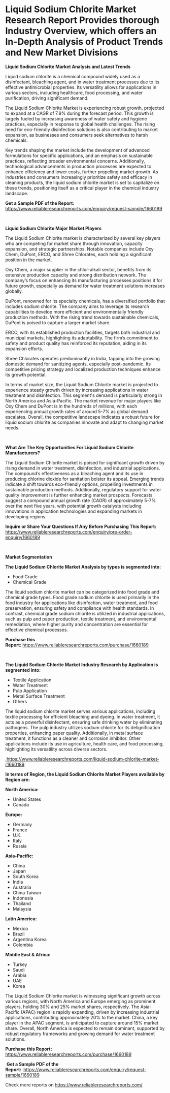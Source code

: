 <p><h1>Liquid Sodium Chlorite Market Research Report Provides thorough Industry Overview, which offers an In-Depth Analysis of Product Trends and New Market Divisions</h1></p><p><strong>Liquid Sodium Chlorite Market Analysis and Latest Trends</strong></p>
<p><p>Liquid sodium chlorite is a chemical compound widely used as a disinfectant, bleaching agent, and in water treatment processes due to its effective antimicrobial properties. Its versatility allows for applications in various sectors, including healthcare, food processing, and water purification, driving significant demand.</p><p>The Liquid Sodium Chlorite Market is experiencing robust growth, projected to expand at a CAGR of 7.9% during the forecast period. This growth is largely fueled by increasing awareness of water safety and hygiene practices, especially in response to global health challenges. The rising need for eco-friendly disinfection solutions is also contributing to market expansion, as businesses and consumers seek alternatives to harsh chemicals.</p><p>Key trends shaping the market include the development of advanced formulations for specific applications, and an emphasis on sustainable practices, reflecting broader environmental concerns. Additionally, technological advancements in production processes are expected to enhance efficiency and lower costs, further propelling market growth. As industries and consumers increasingly prioritize safety and efficacy in cleaning products, the liquid sodium chlorite market is set to capitalize on these trends, positioning itself as a critical player in the chemical industry landscape.</p></p>
<p><strong>Get a Sample PDF of the Report:&nbsp;</strong> <a href="https://www.reliableresearchreports.com/enquiry/request-sample/1660189?utm_campaign=2175&utm_medium=2&utm_source=Github&utm_content=ia&utm_term=30012025&utm_id=liquid-sodium-chlorite">https://www.reliableresearchreports.com/enquiry/request-sample/1660189</a></p>
<p>&nbsp;</p>
<p><strong>Liquid Sodium Chlorite Major Market Players</strong></p>
<p><p>The Liquid Sodium Chlorite market is characterized by several key players who are competing for market share through innovation, capacity expansion, and strategic partnerships. Notable companies include Oxy Chem, DuPont, ERCO, and Shree Chlorates, each holding a significant position in the market.</p><p>Oxy Chem, a major supplier in the chlor-alkali sector, benefits from its extensive production capacity and strong distribution network. The company’s focus on enhancing its manufacturing processes positions it for future growth, especially as demand for water treatment solutions increases globally.</p><p>DuPont, renowned for its specialty chemicals, has a diversified portfolio that includes sodium chlorite. The company aims to leverage its research capabilities to develop more efficient and environmentally friendly production methods. With the rising trend towards sustainable chemicals, DuPont is poised to capture a larger market share.</p><p>ERCO, with its established production facilities, targets both industrial and municipal markets, highlighting its adaptability. The firm’s commitment to safety and product quality has reinforced its reputation, aiding in its expansion efforts.</p><p>Shree Chlorates operates predominantly in India, tapping into the growing domestic demand for sanitizing agents, especially post-pandemic. Its competitive pricing strategy and localized production techniques enhance its growth potential.</p><p>In terms of market size, the Liquid Sodium Chlorite market is projected to experience steady growth driven by increasing applications in water treatment and disinfection. This segment's demand is particularly strong in North America and Asia-Pacific. The market revenue for major players like Oxy Chem and DuPont is in the hundreds of millions, with each experiencing annual growth rates of around 5-7% as global demand escalates. Overall, the competitive landscape indicates a robust future for liquid sodium chlorite as companies innovate and adapt to changing market needs.</p></p>
<p>&nbsp;</p>
<p><strong>What Are The Key Opportunities For Liquid Sodium Chlorite Manufacturers?</strong></p>
<p><p>The Liquid Sodium Chlorite market is poised for significant growth driven by rising demand in water treatment, disinfection, and industrial applications. The compound’s effectiveness as a bleaching agent and its use in producing chlorine dioxide for sanitation bolster its appeal. Emerging trends indicate a shift towards eco-friendly options, propelling investments in sustainable production methods. Additionally, regulatory support for water quality improvement is further enhancing market prospects. Forecasts suggest a compound annual growth rate (CAGR) of approximately 5-7% over the next five years, with potential growth catalysts including innovations in application technologies and expanding markets in developing regions.</p></p>
<p><strong>Inquire or Share Your Questions If Any Before Purchasing This Report:</strong> <a href="https://www.reliableresearchreports.com/enquiry/pre-order-enquiry/1660189?utm_campaign=2175&utm_medium=2&utm_source=Github&utm_content=ia&utm_term=30012025&utm_id=liquid-sodium-chlorite">https://www.reliableresearchreports.com/enquiry/pre-order-enquiry/1660189</a></p>
<p>&nbsp;</p>
<p><strong>Market Segmentation</strong></p>
<p><strong>The Liquid Sodium Chlorite Market Analysis by types is segmented into:</strong></p>
<p><ul><li>Food Grade</li><li>Chemical Grade</li></ul></p>
<p><p>The liquid sodium chlorite market can be categorized into food grade and chemical grade types. Food grade sodium chlorite is used primarily in the food industry for applications like disinfection, water treatment, and food preservation, ensuring safety and compliance with health standards. In contrast, chemical grade sodium chlorite is utilized in industrial applications, such as pulp and paper production, textile treatment, and environmental remediation, where higher purity and concentration are essential for effective chemical processes.</p></p>
<p><strong>Purchase this Report:&nbsp;</strong><a href="https://www.reliableresearchreports.com/purchase/1660189?utm_campaign=2175&utm_medium=2&utm_source=Github&utm_content=ia&utm_term=30012025&utm_id=liquid-sodium-chlorite">https://www.reliableresearchreports.com/purchase/1660189</a></p>
<p>&nbsp;</p>
<p><strong>The Liquid Sodium Chlorite Market Industry Research by Application is segmented into:</strong></p>
<p><ul><li>Textile Application</li><li>Water Treatment</li><li>Pulp Application</li><li>Metal Surface Treatment</li><li>Others</li></ul></p>
<p><p>The liquid sodium chlorite market serves various applications, including textile processing for efficient bleaching and dyeing. In water treatment, it acts as a powerful disinfectant, ensuring safe drinking water by eliminating pathogens. The pulp industry utilizes sodium chlorite for its delignification properties, enhancing paper quality. Additionally, in metal surface treatment, it functions as a cleaner and corrosion inhibitor. Other applications include its use in agriculture, health care, and food processing, highlighting its versatility across diverse sectors.</p></p>
<p><a href="https://www.reliableresearchreports.com/liquid-sodium-chlorite-market-r1660189?utm_campaign=2175&utm_medium=2&utm_source=Github&utm_content=ia&utm_term=30012025&utm_id=liquid-sodium-chlorite">&nbsp;https://www.reliableresearchreports.com/liquid-sodium-chlorite-market-r1660189</a></p>
<p><strong>In terms of Region, the Liquid Sodium Chlorite Market Players available by Region are:</strong></p>
<p>
    <p> <strong> North America: </strong>
        <ul>
            <li>United States</li>
            <li>Canada</li>
        </ul>
        </p> 
    <p> <strong> Europe: </strong>
        <ul>
            <li>Germany</li>
            <li>France</li>
            <li>U.K.</li>
            <li>Italy</li>
            <li>Russia</li>
        </ul>
        </p> 
    <p> <strong> Asia-Pacific: </strong>
        <ul>
            <li>China</li>
            <li>Japan</li>
            <li>South Korea</li>
            <li>India</li>
            <li>Australia</li>
            <li>China Taiwan</li>
            <li>Indonesia</li>
            <li>Thailand</li>
            <li>Malaysia</li>
        </ul>
        </p> 
    <p> <strong> Latin America: </strong>
        <ul>
            <li>Mexico</li>
            <li>Brazil</li>
            <li>Argentina Korea</li>
            <li>Colombia</li>
        </ul>
        </p> 
    <p> <strong> Middle East & Africa: </strong>
        <ul>
            <li>Turkey</li>
            <li>Saudi</li>
            <li>Arabia</li>
            <li>UAE</li>
            <li>Korea</li>
        </ul>
    </p>
    </p>
<p><p>The Liquid Sodium Chlorite market is witnessing significant growth across various regions, with North America and Europe emerging as prominent players, holding 30% and 25% market shares, respectively. The Asia-Pacific (APAC) region is rapidly expanding, driven by increasing industrial applications, contributing approximately 20% to the market. China, a key player in the APAC segment, is anticipated to capture around 15% market share. Overall, North America is expected to remain dominant, supported by robust regulatory frameworks and growing demand for water treatment solutions.</p></p>
<p><strong>Purchase this Report: </strong><a href="https://www.reliableresearchreports.com/purchase/1660189?utm_campaign=2175&utm_medium=2&utm_source=Github&utm_content=ia&utm_term=30012025&utm_id=liquid-sodium-chlorite">https://www.reliableresearchreports.com/purchase/1660189</a></p>
<p>&nbsp;<strong>Get a Sample PDF of the Report:&nbsp;&nbsp;</strong><a href="https://www.reliableresearchreports.com/enquiry/request-sample/1660189?utm_campaign=2175&utm_medium=2&utm_source=Github&utm_content=ia&utm_term=30012025&utm_id=liquid-sodium-chlorite">https://www.reliableresearchreports.com/enquiry/request-sample/1660189</a></p>
<p><strong></strong></p>
<p>Check more reports on <a href="https://www.reliableresearchreports.com/?utm_campaign=2175&utm_medium=2&utm_source=Github&utm_content=ia&utm_term=30012025&utm_id=liquid-sodium-chlorite">https://www.reliableresearchreports.com/</a></p>